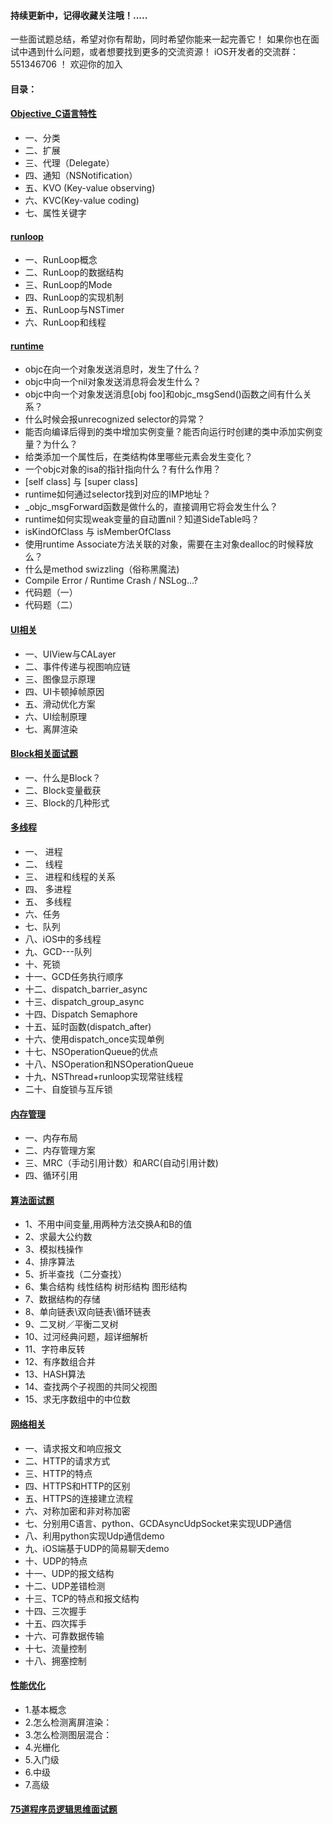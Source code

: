 #### 持续更新中，记得收藏关注哦！.....
一些面试题总结，希望对你有帮助，同时希望你能来一起完善它！
如果你也在面试中遇到什么问题，或者想要找到更多的交流资源！
iOS开发者的交流群：551346706 ！ 欢迎你的加入

#### 目录：

#### [Objective_C语言特性](https://github.com/iOSputao/iOS-/tree/master/Objective_C%E8%AF%AD%E8%A8%80%E7%89%B9%E6%80%A7)

* 一、分类
* 二、扩展
* 三、代理（Delegate）
* 四、通知（NSNotification）
* 五、KVO (Key-value observing)
* 六、KVC(Key-value coding)
* 七、属性关键字

#### [runloop](https://github.com/iOSputao/iOS-/tree/master/Runloop)

* 一、RunLoop概念
* 二、RunLoop的数据结构
* 三、RunLoop的Mode
* 四、RunLoop的实现机制
* 五、RunLoop与NSTimer
* 六、RunLoop和线程

#### [runtime](https://github.com/iOSputao/iOS-/tree/master/runtime)

* objc在向一个对象发送消息时，发生了什么？
* objc中向一个nil对象发送消息将会发生什么？
* objc中向一个对象发送消息[obj foo]和objc_msgSend()函数之间有什么关系？
* 什么时候会报unrecognized selector的异常？
* 能否向编译后得到的类中增加实例变量？能否向运行时创建的类中添加实例变量？为什么？
* 给类添加一个属性后，在类结构体里哪些元素会发生变化？
* 一个objc对象的isa的指针指向什么？有什么作用？
* [self class] 与 [super class]
* runtime如何通过selector找到对应的IMP地址？
* _objc_msgForward函数是做什么的，直接调用它将会发生什么？
*  runtime如何实现weak变量的自动置nil？知道SideTable吗？
* isKindOfClass 与 isMemberOfClass
* 使用runtime Associate方法关联的对象，需要在主对象dealloc的时候释放么？
* 什么是method swizzling（俗称黑魔法)
* Compile Error / Runtime Crash / NSLog…?
* 代码题（一）
* 代码题（二）

#### [UI相关](https://github.com/iOSputao/iOS-/tree/master/UI%E7%9B%B8%E5%85%B3)

* 一、UIView与CALayer
* 二、事件传递与视图响应链 
* 三、图像显示原理
* 四、UI卡顿掉帧原因
* 五、滑动优化方案
* 六、UI绘制原理
* 七、离屏渲染

#### [Block相关面试题](https://github.com/iOSputao/iOS-/tree/master/Block%E7%9B%B8%E5%85%B3)

* 一、什么是Block？
* 二、Block变量截获
* 三、Block的几种形式

#### [多线程](https://github.com/iOSputao/iOS-/tree/master/%E5%A4%9A%E7%BA%BF%E7%A8%8B)

* 一、 进程
* 二、 线程
* 三、 进程和线程的关系
* 四、 多进程
* 五、 多线程
* 六、任务
* 七、队列
* 八、iOS中的多线程
* 九、GCD---队列
* 十、死锁
* 十一、GCD任务执行顺序
* 十二、dispatch_barrier_async
* 十三、dispatch_group_async
* 十四、Dispatch Semaphore
* 十五、延时函数(dispatch_after)
* 十六、使用dispatch_once实现单例
* 十七、NSOperationQueue的优点
* 十八、NSOperation和NSOperationQueue
* 十九、NSThread+runloop实现常驻线程
* 二十、自旋锁与互斥锁

#### [内存管理](https://github.com/iOSputao/iOS-/tree/master/%E5%86%85%E5%AD%98%E7%AE%A1%E7%90%86)

* 一、内存布局
* 二、内存管理方案
* 三、MRC（手动引用计数）和ARC(自动引用计数)
* 四、循环引用

#### [算法面试题](https://github.com/iOSputao/iOS-/tree/master/%E6%95%B0%E6%8D%AE%E7%BB%93%E6%9E%84%E4%B8%8E%E7%AE%97%E6%B3%95)

* 1、不用中间变量,用两种方法交换A和B的值
* 2、求最大公约数
* 3、模拟栈操作
* 4、排序算法
* 5、折半查找（二分查找）
* 6、集合结构 线性结构 树形结构 图形结构
* 7、数据结构的存储
* 8、单向链表\双向链表\循环链表
* 9、二叉树／平衡二叉树
* 10、过河经典问题，超详细解析
* 11、字符串反转
* 12、有序数组合并
* 13、HASH算法
* 14、查找两个子视图的共同父视图
* 15、求无序数组中的中位数

#### [网络相关](https://github.com/iOSputao/iOS-/tree/master/%E7%BD%91%E7%BB%9C%E7%9B%B8%E5%85%B3)

* 一、请求报文和响应报文
* 二、HTTP的请求方式
* 三、HTTP的特点
* 四、HTTPS和HTTP的区别
* 五、HTTPS的连接建立流程
* 六、对称加密和非对称加密
* 七、分别用C语言、python、GCDAsyncUdpSocket来实现UDP通信
* 八、利用python实现Udp通信demo
* 九、iOS端基于UDP的简易聊天demo
* 十、UDP的特点
* 十一、UDP的报文结构
* 十二、UDP差错检测
* 十三、TCP的特点和报文结构
* 十四、三次握手
* 十五、四次挥手
* 十六、可靠数据传输
* 十七、流量控制
* 十八、拥塞控制

#### [性能优化](https://github.com/iOSputao/iOS-/tree/master/%E6%80%A7%E8%83%BD%E4%BC%98%E5%8C%96)

* 1.基本概念
* 2.怎么检测离屏渲染：
* 3.怎么检测图层混合：
* 4.光栅化
* 5.入门级
* 6.中级
* 7.高级

#### [75道程序员逻辑思维面试题](https://github.com/iOSputao/iOS-/blob/master/75%E9%81%93%E7%A8%8B%E5%BA%8F%E5%91%98%E9%80%BB%E8%BE%91%E6%80%9D%E7%BB%B4%E9%9D%A2%E8%AF%95.md)


